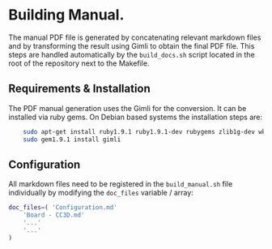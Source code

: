 # Building Manual.

The manual PDF file is generated by concatenating relevant markdown files and by transforming the result using Gimli to obtain the final PDF file. This steps are handled automatically by the `build_docs.sh` script located in the root of the repository next to the Makefile.

## Requirements & Installation

The PDF manual generation uses the Gimli for the conversion. It can be installed via ruby gems. On Debian based systems the installation steps are:

```bash
    sudo apt-get install ruby1.9.1 ruby1.9.1-dev rubygems zlib1g-dev wkhtmltopdf libxml2-dev libxslt-dev
    sudo gem1.9.1 install gimli
```

## Configuration

All markdown files need to be registered in the `build_manual.sh` file individually by modifying the `doc_files` variable / array:

```bash
doc_files=( 'Configuration.md'
	'Board - CC3D.md'
	'...'
	'...'
)
```
